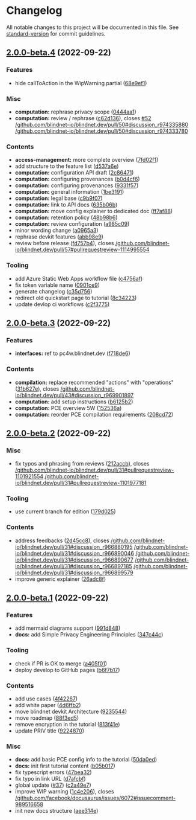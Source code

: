 # Changelog

All notable changes to this project will be documented in this file. See [standard-version](https://github.com/conventional-changelog/standard-version) for commit guidelines.

## [2.0.0-beta.4](https://github.com/blindnet-io/blindnet-docs/compare/v2.0.0-beta.3...v2.0.0-beta.4) (2022-09-22)


### Features

* hide callToAction in the WipWarning partial ([68e9ef1](https://github.com/blindnet-io/blindnet-docs/commit/68e9ef15f3c02a37d6af03a241775ed661f54951))


### Misc

* **computation:** rephrase privacy scope ([0444aa1](https://github.com/blindnet-io/blindnet-docs/commit/0444aa189807f29b3ee24ff65de5fcb9d70f933c))
* **computation:** review / rephrase ([c62d136](https://github.com/blindnet-io/blindnet-docs/commit/c62d136f6d5485d3e72f919a1095909c1a745964)), closes [#52](https://github.com/blindnet-io/blindnet-docs/issues/52) [/github.com/blindnet-io/blindnet.dev/pull/50#discussion_r974335880](https://github.com/blindnet-io//github.com/blindnet-io/blindnet.dev/pull/50/issues/discussion_r974335880) [/github.com/blindnet-io/blindnet.dev/pull/50#discussion_r974333780](https://github.com/blindnet-io//github.com/blindnet-io/blindnet.dev/pull/50/issues/discussion_r974333780)


### Contents

* **access-management:** more complete overview ([7fd02f1](https://github.com/blindnet-io/blindnet-docs/commit/7fd02f17097062446f9eac137ae4cb676cf18044))
* add structure to the feature list ([d537a6e](https://github.com/blindnet-io/blindnet-docs/commit/d537a6e0ac1fbc8b85c6d86bd7cf1c07ce4dbac5))
* **computation:** configuration API draft ([2c86471](https://github.com/blindnet-io/blindnet-docs/commit/2c86471d9ab4f2a0db29d2db040c4daf21bbd154))
* **computation:** configuring provenances ([b0d4cf6](https://github.com/blindnet-io/blindnet-docs/commit/b0d4cf682aba5c905695da5d948da8895ba895d8))
* **computation:** configuring provenances ([9331f57](https://github.com/blindnet-io/blindnet-docs/commit/9331f57e90727677cffac3ae9dba31be97087689))
* **computation:** general information ([1be3191](https://github.com/blindnet-io/blindnet-docs/commit/1be31911705b3c0cbe53cadfdc1efba9bc679efe))
* **computation:** legal base ([c9b9f07](https://github.com/blindnet-io/blindnet-docs/commit/c9b9f075320c0d6eb728e0830a35b5cfb1e59cf0))
* **computation:** link to API docs ([635b06b](https://github.com/blindnet-io/blindnet-docs/commit/635b06b83186cf69d798c28ae568fa0d3186bdc9))
* **computation:** move config explainer to dedicated doc ([ff7af88](https://github.com/blindnet-io/blindnet-docs/commit/ff7af88e9dd252d0fb8bd17ec22eecefb1db6d84))
* **computation:** retention policy ([48b98b6](https://github.com/blindnet-io/blindnet-docs/commit/48b98b6d714f4cedefb9287a950b37561ca37a57))
* **computation:** review configuration ([a985c09](https://github.com/blindnet-io/blindnet-docs/commit/a985c09d1445aedeb2e4400e4c84cbb37b4450af))
* minor wording change ([a0965a3](https://github.com/blindnet-io/blindnet-docs/commit/a0965a34674113017152c63fea58808bcfbfac1e))
* rephrase devkit features ([abb98e9](https://github.com/blindnet-io/blindnet-docs/commit/abb98e966fe155fc372df3a3d95aeea4af77532c))
* review before release ([fd757b4](https://github.com/blindnet-io/blindnet-docs/commit/fd757b4a32589fd38d2efa2f7621582970823668)), closes [/github.com/blindnet-io/blindnet.dev/pull/57#pullrequestreview-1114995554](https://github.com/blindnet-io//github.com/blindnet-io/blindnet.dev/pull/57/issues/pullrequestreview-1114995554)


### Tooling

* add Azure Static Web Apps workflow file ([c4756af](https://github.com/blindnet-io/blindnet-docs/commit/c4756afec6b33675f02a1cb3d30f99882e01b5d5))
* fix token variable name ([0901ce9](https://github.com/blindnet-io/blindnet-docs/commit/0901ce9ef8ad0c455f342931d15fdcca4a07a170))
* generate changelog ([c35d756](https://github.com/blindnet-io/blindnet-docs/commit/c35d75608291c88da11bc3f9f644ea846c4e9b46))
* redirect old quickstart page to tutorial ([8c34223](https://github.com/blindnet-io/blindnet-docs/commit/8c342232e6e4e91226733f90232ff0666eec27bf))
* update devlop ci workflows ([c2f3775](https://github.com/blindnet-io/blindnet-docs/commit/c2f3775debcc4f2b436db0169f1472448ef8d26a))

## [2.0.0-beta.3](https://github.com/blindnet-io/blindnet-docs/compare/v2.0.0-beta.2...v2.0.0-beta.3) (2022-09-22)

### Features

- **interfaces:** ref to pc4w.blindnet.dev ([f718de6](https://github.com/blindnet-io/blindnet-docs/commit/f718de6120cf8e10a8cc8d1345df4910718e17ac))

### Contents

- **compilation:** replace recommended "actions" with "operations" ([31b627e](https://github.com/blindnet-io/blindnet-docs/commit/31b627e1e4984c5398334aa474c25180f37abc1b)), closes [/github.com/blindnet-io/blindnet.dev/pull/43#discussion_r969901897](https://github.com/blindnet-io//github.com/blindnet-io/blindnet.dev/pull/43/issues/discussion_r969901897)
- **computation:** add setup instructions ([b6125b2](https://github.com/blindnet-io/blindnet-docs/commit/b6125b2e37d68be1fd24906b11796d72a2b2fc93))
- **computation:** PCE overview 5W ([152536a](https://github.com/blindnet-io/blindnet-docs/commit/152536aa2133836f0683ede24588dcefafd5e06c))
- **computation:** reorder PCE compilation requirements ([208cd72](https://github.com/blindnet-io/blindnet-docs/commit/208cd728fa145e65ee3b6d2bd3afab24bd552f68))

## [2.0.0-beta.2](https://github.com/blindnet-io/blindnet-docs/compare/v2.0.0-beta.1...v2.0.0-beta.2) (2022-09-22)

### Misc

- fix typos and phrasing from reviews ([212accb](https://github.com/blindnet-io/blindnet-docs/commit/212accbd4cab73da7c504cbcfacaf2d1d8a8256e)), closes [/github.com/blindnet-io/blindnet.dev/pull/31#pullrequestreview-1101921554](https://github.com/blindnet-io//github.com/blindnet-io/blindnet.dev/pull/31/issues/pullrequestreview-1101921554) [/github.com/blindnet-io/blindnet.dev/pull/31#pullrequestreview-1101977181](https://github.com/blindnet-io//github.com/blindnet-io/blindnet.dev/pull/31/issues/pullrequestreview-1101977181)

### Tooling

- use current branch for edition ([179d025](https://github.com/blindnet-io/blindnet-docs/commit/179d025af446464c596c59cfdcbdedafb39bc626))

### Contents

- address feedbacks ([2d45cc8](https://github.com/blindnet-io/blindnet-docs/commit/2d45cc8e147262170a18153b6d462006da5b4b9b)), closes [/github.com/blindnet-io/blindnet.dev/pull/31#discussion_r966880195](https://github.com/blindnet-io//github.com/blindnet-io/blindnet.dev/pull/31/issues/discussion_r966880195) [/github.com/blindnet-io/blindnet.dev/pull/31#discussion_r966890046](https://github.com/blindnet-io//github.com/blindnet-io/blindnet.dev/pull/31/issues/discussion_r966890046) [/github.com/blindnet-io/blindnet.dev/pull/31#discussion_r966890677](https://github.com/blindnet-io//github.com/blindnet-io/blindnet.dev/pull/31/issues/discussion_r966890677) [/github.com/blindnet-io/blindnet.dev/pull/31#discussion_r966897185](https://github.com/blindnet-io//github.com/blindnet-io/blindnet.dev/pull/31/issues/discussion_r966897185) [/github.com/blindnet-io/blindnet.dev/pull/31#discussion_r966899579](https://github.com/blindnet-io//github.com/blindnet-io/blindnet.dev/pull/31/issues/discussion_r966899579)
- improve generic explainer ([26adc8f](https://github.com/blindnet-io/blindnet-docs/commit/26adc8fc6064e91d25fd583860046b188954e941))

## [2.0.0-beta.1](https://github.com/blindnet-io/blindnet-docs/compare/v1.0.0...v2.0.0-beta.1) (2022-09-22)

### Features

- add mermaid diagrams support ([991d848](https://github.com/blindnet-io/blindnet-docs/commit/991d84841785b5f29009019c138ef437232d689e))
- **docs:** add Simple Privacy Engineering Principles ([347c44c](https://github.com/blindnet-io/blindnet-docs/commit/347c44c778c20214033f11a02c8cd7e42d247935))

### Tooling

- check if PR is OK to merge ([a405f01](https://github.com/blindnet-io/blindnet-docs/commit/a405f01d02b3ec359c5b8d62eea2fa1283d7cad6))
- deploy develop to GitHub pages ([b6f7b17](https://github.com/blindnet-io/blindnet-docs/commit/b6f7b174abf72174daef33e5e513fb0d44903abd))

### Contents

- add use cases ([4f42267](https://github.com/blindnet-io/blindnet-docs/commit/4f42267c9724c70143e6429d145bd1cd8f415770))
- add white paper ([4d6ffb2](https://github.com/blindnet-io/blindnet-docs/commit/4d6ffb28fd6f32e9c017f22743adbd8e17b977f0))
- move blindnet devkit Architecture ([9235544](https://github.com/blindnet-io/blindnet-docs/commit/923554418f715aa4fb120178f2742ad1e8d82dc8))
- move roadmap ([88f3ed5](https://github.com/blindnet-io/blindnet-docs/commit/88f3ed5045a9bb2b54d7d2e3441b2d4733eccc01))
- remove encryption in the tutorial ([813f41e](https://github.com/blindnet-io/blindnet-docs/commit/813f41eda52918a751147bb471aede91eec79131))
- update PRIV title ([9224870](https://github.com/blindnet-io/blindnet-docs/commit/92248702a858f7eaf11fd4d6840b91a5de2f1eac))

### Misc

- **docs:** add basic PCE config info to the tutorial ([50da0ed](https://github.com/blindnet-io/blindnet-docs/commit/50da0edc6b87202482f8ad5b018fa7b876764e8a))
- **docs:** init first tutorial content ([b05b017](https://github.com/blindnet-io/blindnet-docs/commit/b05b017fd8df40ed4ea80359c4478b6dcf39f07f))
- fix typescript errors ([47bea32](https://github.com/blindnet-io/blindnet-docs/commit/47bea325919edd3e165576cca4b27da1a550352c))
- fix typo in link URL ([d7afcbf](https://github.com/blindnet-io/blindnet-docs/commit/d7afcbf8e04121a2a6ffabc30931d3cba4bc9ac4))
- global update ([#37](https://github.com/blindnet-io/blindnet-docs/issues/37)) ([c2a49e7](https://github.com/blindnet-io/blindnet-docs/commit/c2a49e7f065bc5c748bb6ca86562fb8dd3f6a360))
- improve WIP warning ([1c4e206](https://github.com/blindnet-io/blindnet-docs/commit/1c4e206ce0e144b4872ab115a42e26d2035f2d77)), closes [/github.com/facebook/docusaurus/issues/6072#issuecomment-989516658](https://github.com/blindnet-io//github.com/facebook/docusaurus/issues/6072/issues/issuecomment-989516658)
- init new docs structure ([aee314e](https://github.com/blindnet-io/blindnet-docs/commit/aee314e34be13783bd205d96ce213d7062cbbd07))
